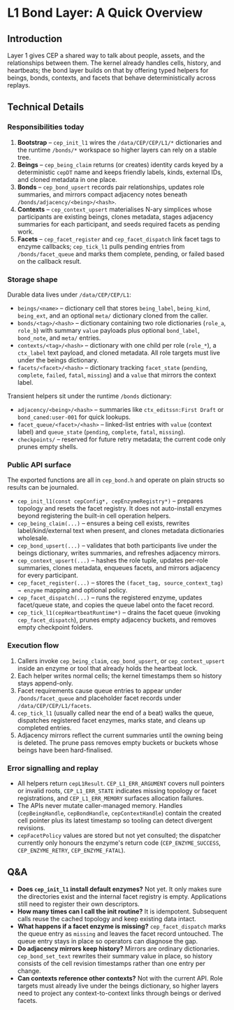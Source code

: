 # L1 Bond Layer: A Quick Overview

## Introduction
Layer 1 gives CEP a shared way to talk about people, assets, and the relationships between them. The kernel already handles cells, history, and heartbeats; the bond layer builds on that by offering typed helpers for beings, bonds, contexts, and facets that behave deterministically across replays.

## Technical Details
### Responsibilities today
1. **Bootstrap** – `cep_init_l1` wires the `/data/CEP/CEP/L1/*` dictionaries and the runtime `/bonds/*` workspace so higher layers can rely on a stable tree.
2. **Beings** – `cep_being_claim` returns (or creates) identity cards keyed by a deterministic `cepDT` name and keeps friendly labels, kinds, external IDs, and cloned metadata in one place.
3. **Bonds** – `cep_bond_upsert` records pair relationships, updates role summaries, and mirrors compact adjacency notes beneath `/bonds/adjacency/<being>/<hash>`.
4. **Contexts** – `cep_context_upsert` materialises N-ary simplices whose participants are existing beings, clones metadata, stages adjacency summaries for each participant, and seeds required facets as pending work.
5. **Facets** – `cep_facet_register` and `cep_facet_dispatch` link facet tags to enzyme callbacks; `cep_tick_l1` pulls pending entries from `/bonds/facet_queue` and marks them complete, pending, or failed based on the callback result.

### Storage shape
Durable data lives under `/data/CEP/CEP/L1`:
- `beings/<name>` – dictionary cell that stores `being_label`, `being_kind`, `being_ext`, and an optional `meta/` dictionary cloned from the caller.
- `bonds/<tag>/<hash>` – dictionary containing two role dictionaries (`role_a`, `role_b`) with summary `value` payloads plus optional `bond_label`, `bond_note`, and `meta/` entries.
- `contexts/<tag>/<hash>` – dictionary with one child per role (`role_*`), a `ctx_label` text payload, and cloned metadata. All role targets must live under the beings dictionary.
- `facets/<facet>/<hash>` – dictionary tracking `facet_state` (`pending`, `complete`, `failed`, `fatal`, `missing`) and a `value` that mirrors the context label.

Transient helpers sit under the runtime `/bonds` dictionary:
- `adjacency/<being>/<hash>` – summaries like `ctx_editssn:First Draft` or `bond_caned:user-001` for quick lookups.
- `facet_queue/<facet>/<hash>` – linked-list entries with `value` (context label) and `queue_state` (`pending`, `complete`, `fatal`, `missing`).
- `checkpoints/` – reserved for future retry metadata; the current code only prunes empty shells.

### Public API surface
The exported functions are all in `cep_bond.h` and operate on plain structs so results can be journaled.
- `cep_init_l1(const cepConfig*, cepEnzymeRegistry*)` – prepares topology and resets the facet registry. It does not auto-install enzymes beyond registering the built-in cell operation helpers.
- `cep_being_claim(...)` – ensures a being cell exists, rewrites label/kind/external text when present, and clones metadata dictionaries wholesale.
- `cep_bond_upsert(...)` – validates that both participants live under the beings dictionary, writes summaries, and refreshes adjacency mirrors.
- `cep_context_upsert(...)` – hashes the role tuple, updates per-role summaries, clones metadata, enqueues facets, and mirrors adjacency for every participant.
- `cep_facet_register(...)` – stores the `(facet_tag, source_context_tag) → enzyme` mapping and optional policy.
- `cep_facet_dispatch(...)` – runs the registered enzyme, updates facet/queue state, and copies the queue label onto the facet record.
- `cep_tick_l1(cepHeartbeatRuntime*)` – drains the facet queue (invoking `cep_facet_dispatch`), prunes empty adjacency buckets, and removes empty checkpoint folders.

### Execution flow
1. Callers invoke `cep_being_claim`, `cep_bond_upsert`, or `cep_context_upsert` inside an enzyme or tool that already holds the heartbeat lock.
2. Each helper writes normal cells; the kernel timestamps them so history stays append-only.
3. Facet requirements cause queue entries to appear under `/bonds/facet_queue` and placeholder facet records under `/data/CEP/CEP/L1/facets`.
4. `cep_tick_l1` (usually called near the end of a beat) walks the queue, dispatches registered facet enzymes, marks state, and cleans up completed entries.
5. Adjacency mirrors reflect the current summaries until the owning being is deleted. The prune pass removes empty buckets or buckets whose beings have been hard-finalised.

### Error signalling and replay
- All helpers return `cepL1Result`. `CEP_L1_ERR_ARGUMENT` covers null pointers or invalid roots, `CEP_L1_ERR_STATE` indicates missing topology or facet registrations, and `CEP_L1_ERR_MEMORY` surfaces allocation failures.
- The APIs never mutate caller-managed memory. Handles (`cepBeingHandle`, `cepBondHandle`, `cepContextHandle`) contain the created cell pointer plus its latest timestamp so tooling can detect divergent revisions.
- `cepFacetPolicy` values are stored but not yet consulted; the dispatcher currently only honours the enzyme's return code (`CEP_ENZYME_SUCCESS`, `CEP_ENZYME_RETRY`, `CEP_ENZYME_FATAL`).

## Q&A
- **Does `cep_init_l1` install default enzymes?** Not yet. It only makes sure the directories exist and the internal facet registry is empty. Applications still need to register their own descriptors.
- **How many times can I call the init routine?** It is idempotent. Subsequent calls reuse the cached topology and keep existing data intact.
- **What happens if a facet enzyme is missing?** `cep_facet_dispatch` marks the queue entry as `missing` and leaves the facet record untouched. The queue entry stays in place so operators can diagnose the gap.
- **Do adjacency mirrors keep history?** Mirrors are ordinary dictionaries. `cep_bond_set_text` rewrites their summary value in place, so history consists of the cell revision timestamps rather than one entry per change.
- **Can contexts reference other contexts?** Not with the current API. Role targets must already live under the beings dictionary, so higher layers need to project any context-to-context links through beings or derived facets.
